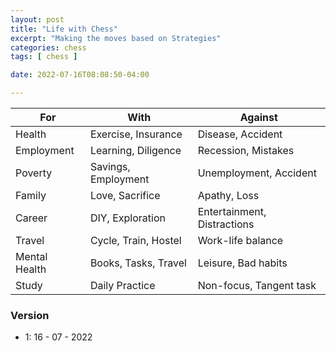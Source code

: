 ```yaml
---
layout: post
title: "Life with Chess"
excerpt: "Making the moves based on Strategies"
categories: chess
tags: [ chess ]

date: 2022-07-16T08:08:50-04:00

---
```



| For           | With                 | Against                     |
|---------------|----------------------|-----------------------------|
| Health        | Exercise, Insurance  | Disease, Accident           |
| Employment    | Learning, Diligence  | Recession, Mistakes         |
| Poverty       | Savings, Employment  | Unemployment, Accident      |
| Family        | Love, Sacrifice      | Apathy, Loss                |
| Career        | DIY, Exploration     | Entertainment, Distractions |
| Travel        | Cycle, Train, Hostel | Work-life balance           |
| Mental Health | Books, Tasks, Travel | Leisure, Bad habits         |
| Study         | Daily Practice       | Non-focus, Tangent task     |


### Version 
* 1:  16 - 07 - 2022


